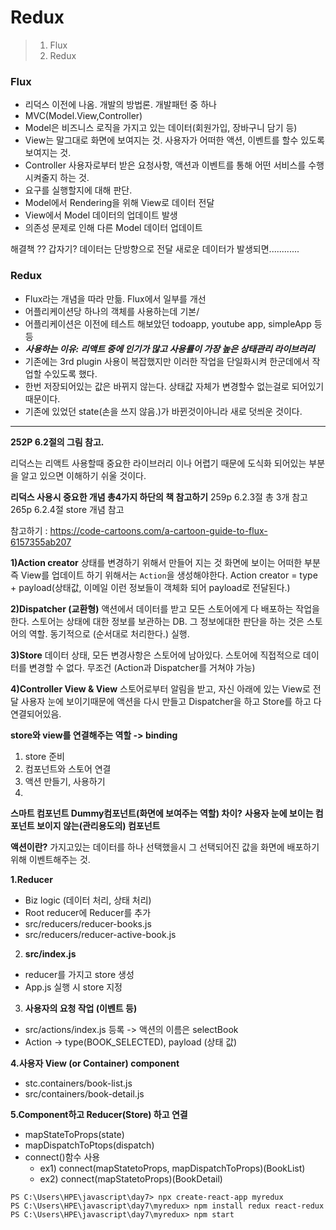 # Redux

> 1. Flux
> 2. Redux



### Flux 

+ 리덕스 이전에 나옴. 개발의 방법론. 개발패턴 중 하나
+ MVC(Model.View,Controller)
+ Model은 비즈니스 로직을 가지고 있는 데이터(회원가입, 장바구니 담기 등)
+ View는 말그대로 화면에 보여지는 것. 사용자가 어떠한 액션, 이벤트를 할수 있도록 보여지는 것. 
+ Controller 사용자로부터 받은 요청사항, 액션과 이벤트를 통해 어떤 서비스를 수행시켜줄지 하는 것. 
+ 요구를 실행할지에 대해 판단. 
+ Model에서 Rendering을 위해 View로 데이터 전달
+ View에서 Model 데이터의 업데이트 발생
+ 의존성 문제로 인해 다른 Model 데이터 업데이트



해결책 ?? 갑자기? 
데이터는 단방향으로 전달
새로운 데이터가 발생되면............

### Redux

+ Flux라는 개념을 따라 만듦. Flux에서 일부를 개선
+ 어플리케이션당 하나의 객체를 사용하는데 기본/
+ 어플리케이션은 이전에 테스트 해보았던 todoapp, youtube app, simpleApp 등등
+ ***사용하는 이유: 리액트 중에 인기가 많고 사용률이 가장 높은 상태관리 라이브러리***
+ 기존에는 3rd plugin 사용이 복잡했지만 이러한 작업을 단일화시켜 한군데에서 작업할 수있도록 했다.
+ 한번 저장되어있는 값은 바뀌지 않는다. 상태값 자체가 변경할수 없는걸로 되어있기때문이다.
+ 기존에 있었던 state(손을 쓰지 않음.)가 바뀐것이아니라 새로 덧씌운 것이다.

---



**252P 6.2절의 그림 참고.**

리덕스는 리액트 사용할때 중요한 라이브러리 이나 어렵기 때문에 도식화 되어있는 부분을 알고 있으면 이해하기 쉬울 것이다.

__리덕스 사용시 중요한 개념 총4가지 하단의 책 참고하기__
259p 6.2.3절 총 3개 참고
265p 6.2.4절 store 개념 참고


참고하기 : https://code-cartoons.com/a-cartoon-guide-to-flux-6157355ab207

**1)Action creator**
상태를 변경하기 위해서 만들어 지는 것
화면에 보이는 어떠한 부분 즉 View를 업데이트 하기 위해서는 `Action`을 생성해야한다.
Action creator = type + payload(상태값, 이메일 이런 정보들이 객체화 되어 payload로 전달된다.)

**2)Dispatcher (교환형)**
액션에서 데이터를 받고 모든 스토어에게 다 배포하는 작업을 한다. 
스토어는 상태에 대한 정보를 보관하는 DB. 그 정보에대한 판단을 하는 것은 스토어의 역할.
동기적으로 (순서대로 처리한다.) 실행.

**3)Store**
데이터 상태, 모든 변경사항은 스토어에 남아있다. 
스토어에 직접적으로 데이터를 변경할 수 없다. 무조건 (Action과 Dispatcher를 거쳐야 가능)

**4)Controller View & View**
스토어로부터 알림을 받고, 자신 아래에 있는 View로 전달
사용자 눈에 보이기때문에 액션을 다시 만들고 Dispatcher을 하고 Store를 하고 다 연결되어있음.

**store와 view를 연결해주는 역할 -> binding**

1. store 준비
2. 컴포넌트와 스토어 연결
3. 액션 만들기, 사용하기
4. 

**스마트 컴포넌트 Dummy컴포넌트(화면에 보여주는 역할) 차이?**
**사용자 눈에 보이는 컴포넌트 보이지 않는(관리용도의) 컴포넌트**

**액션이란?**
가지고있는 데이터를 하나 선택했을시 그 선택되어진 값을 화면에 배포하기 위해 이벤트해주는 것.

**1.Reducer**

- Biz logic (데이터 처리, 상태 처리)
- Root reducer에 Reducer를 추가
- src/reducers/reducer-books.js
- src/reducers/reducer-active-book.js
2. **src/index.js**
- reducer를 가지고 store 생성
- App.js 실행 시 store 지정
3. **사용자의 요청 작업 (이벤트 등)**
- src/actions/index.js 등록 -> 액션의 이름은 selectBook
- Action -> type(BOOK_SELECTED), payload (상태 값)

**4.사용자 View (or Container) component**

- stc.containers/book-list.js
- src/containers/book-detail.js

**5.Component하고 Reducer(Store) 하고 연결**


- mapStateToProps(state)
- mapDispatchToPtops(dispatch)
- connect()함수 사용
  - ex1) connect(mapStatetoProps, mapDispatchToProps)(BookList)
  - ex2) connect(mapStatetoProps)(BookDetail)

```
PS C:\Users\HPE\javascript\day7> npx create-react-app myredux
PS C:\Users\HPE\javascript\day7\myredux> npm install redux react-redux
PS C:\Users\HPE\javascript\day7\myredux> npm start
```


